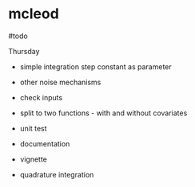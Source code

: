 # mcleod

#todo

Thursday
- simple integration step constant as parameter
- other noise mechanisms
- check inputs
- split to two functions - with and without covariates
- unit test
- documentation
- vignette

- quadrature integration


